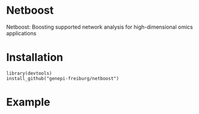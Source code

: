 # Netboost
Netboost: Boosting supported network analysis for high-dimensional omics applications

# Installation
```install.packages("devtools")  # Skip if already installed
library(devtools)
install_github("genepi-freiburg/netboost")
```

# Example
```nb_example()
```
